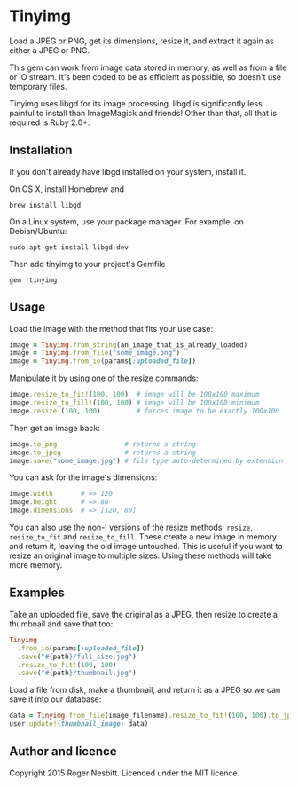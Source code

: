 # Tinyimg

Load a JPEG or PNG, get its dimensions, resize it, and extract it again as either a JPEG or PNG.

This gem can work from image data stored in memory, as well as from a file or IO stream.
It's been coded to be as efficient as possible, so doesn't use temporary files.

Tinyimg uses libgd for its image processing.  libgd is significantly less painful to install than
ImageMagick and friends!  Other than that, all that is required is Ruby 2.0+.

## Installation

If you don't already have libgd installed on your system, install it.

On OS X, install Homebrew and

    brew install libgd

On a Linux system, use your package manager.  For example, on Debian/Ubuntu:

    sudo apt-get install libgd-dev

Then add tinyimg to your project's Gemfile

    gem 'tinyimg'

## Usage

Load the image with the method that fits your use case:

```ruby
image = Tinyimg.from_string(an_image_that_is_already_loaded)
image = Tinyimg.from_file("some_image.png")
image = Tinyimg.from_io(params[:uploaded_file])
```

Manipulate it by using one of the resize commands:

```ruby
image.resize_to_fit!(100, 100)  # image will be 100x100 maximum
image.resize_to_fill!(100, 100) # image will be 100x100 minimum
image.resize!(100, 100)         # forces image to be exactly 100x100
```

Then get an image back:

```ruby
image.to_png                 # returns a string
image.to_jpeg                # returns a string
image.save("some_image.jpg") # file type auto-determined by extension
```

You can ask for the image's dimensions:

```ruby
image.width       # => 120
image.height      # => 80
image.dimensions  # => [120, 80]
```

You can also use the non-! versions of the resize methods: `resize`, `resize_to_fit` and `resize_to_fill`.
These create a new image in memory and return it, leaving the old image untouched.  This is useful if you want
to resize an original image to multiple sizes.  Using these methods will take more memory.

## Examples

Take an uploaded file, save the original as a JPEG, then resize to create a thumbnail and save that too:

```ruby
Tinyimg
  .from_io(params[:uploaded_file])
  .save("#{path}/full_size.jpg")
  .resize_to_fit!(100, 100)
  .save("#{path}/thumbnail.jpg")
```

Load a file from disk, make a thumbnail, and return it as a JPEG so we can save it into our database:

```ruby
data = Tinyimg.from_file(image_filename).resize_to_fit!(100, 100).to_jpeg
user.update!(thumbnail_image: data)
```

## Author and licence

Copyright 2015 Roger Nesbitt.  Licenced under the MIT licence.
